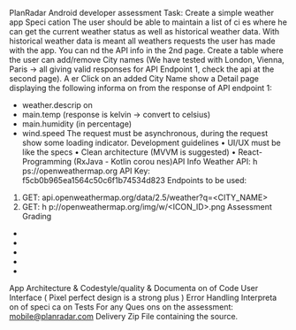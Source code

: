 PlanRadar Android developer assessment
Task: Create a simple weather app
Speci cation
The user should be able to maintain a list of ci es where he can get the current weather
status as well as historical weather data. With historical weather data is meant all weathers
requests the user has made with the app. You can nd the API info in the 2nd page.
Create a table where the user can add/remove City names (We have tested with London,
Vienna, Paris -> all giving valid responses for API Endpoint 1, check the api at the second
page).
A er Click on an added City Name show a Detail page displaying the following informa on
from the response of API endpoint 1:
- weather.descrip on
- main.temp (response is kelvin -> convert to celsius)
- main.humidity (in percentage)
- wind.speed
The request must be asynchronous, during the request show some loading indicator.
Development guidelines
• UI/UX must be like the specs
• Clean architecture (MVVM is suggested)
• React-Programming (RxJava - Kotlin corou nes)API Info
Weather API: h ps://openweathermap.org
API Key: f5cb0b965ea1564c50c6f1b74534d823
Endpoints to be used:
1) GET: api.openweathermap.org/data/2.5/weather?q=<CITY_NAME>
2) GET: h p://openweathermap.org/img/w/<ICON_ID>.png
Assessment Grading
-
-
-
-
-
App Architecture & Codestyle/quality & Documenta on of Code
User Interface ( Pixel perfect design is a strong plus )
Error Handling
Interpreta on of speci ca on
Tests
For any Ques ons on the assessment: mobile@planradar.com
Delivery
Zip File containing the source.
